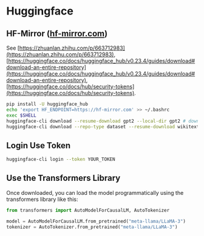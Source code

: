 # Huggingface

## HF-Mirror ([hf-mirror.com](https://hf-mirror.com/))

See [https://zhuanlan.zhihu.com/p/663712983](https://zhuanlan.zhihu.com/p/663712983), [https://huggingface.co/docs/huggingface_hub/v0.23.4/guides/download#download-an-entire-repository](https://huggingface.co/docs/huggingface_hub/v0.23.4/guides/download#download-an-entire-repository), [https://huggingface.co/docs/hub/security-tokens](https://huggingface.co/docs/hub/security-tokens).

```sh
pip install -U huggingface_hub
echo 'export HF_ENDPOINT=https://hf-mirror.com' >> ~/.bashrc
exec $SHELL
huggingface-cli download --resume-download gpt2 --local-dir gpt2 # download models
huggingface-cli download --repo-type dataset --resume-download wikitext --local-dir wikitext # download dataset
```

## Login Use Token

```sh
huggingface-cli login --token YOUR_TOKEN
```

## Use the Transformers Library

Once downloaded, you can load the model programmatically using the transformers library like this:

```python
from transformers import AutoModelForCausalLM, AutoTokenizer

model = AutoModelForCausalLM.from_pretrained("meta-llama/LLaMA-3")
tokenizer = AutoTokenizer.from_pretrained("meta-llama/LLaMA-3")
```
